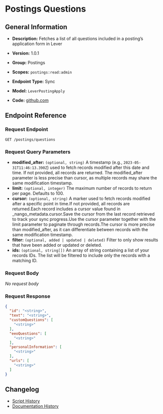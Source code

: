 <!-- BEGIN GENERATED CONTENT -->
# Postings Questions

## General Information

- **Description:** Fetches a list of all questions included in a posting’s application form in Lever

- **Version:** 1.0.1
- **Group:** Postings
- **Scopes:** `postings:read:admin`
- **Endpoint Type:** Sync
- **Model:** `LeverPostingApply`
- **Code:** [github.com](https://github.com/NangoHQ/integration-templates/tree/main/integrations/lever/syncs/postings-questions.ts)


## Endpoint Reference

### Request Endpoint

`GET /postings/questions`

### Request Query Parameters

- **modified_after:** `(optional, string)` A timestamp (e.g., `2023-05-31T11:46:13.390Z`) used to fetch records modified after this date and time. If not provided, all records are returned. The modified_after parameter is less precise than cursor, as multiple records may share the same modification timestamp.
- **limit:** `(optional, integer)` The maximum number of records to return per page. Defaults to 100.
- **cursor:** `(optional, string)` A marker used to fetch records modified after a specific point in time.If not provided, all records are returned.Each record includes a cursor value found in _nango_metadata.cursor.Save the cursor from the last record retrieved to track your sync progress.Use the cursor parameter together with the limit parameter to paginate through records.The cursor is more precise than modified_after, as it can differentiate between records with the same modification timestamp.
- **filter:** `(optional, added | updated | deleted)` Filter to only show results that have been added or updated or deleted.
- **ids:** `(optional, string[])` An array of string containing a list of your records IDs. The list will be filtered to include only the records with a matching ID.

### Request Body

_No request body_

### Request Response

```json
{
  "id": "<string>",
  "text": "<string>",
  "customQuestions": [
    "<string>"
  ],
  "eeoQuestions": [
    "<string>"
  ],
  "personalInformation": [
    "<string>"
  ],
  "urls": [
    "<string>"
  ]
}
```

## Changelog

- [Script History](https://github.com/NangoHQ/integration-templates/commits/main/integrations/lever/syncs/postings-questions.ts)
- [Documentation History](https://github.com/NangoHQ/integration-templates/commits/main/integrations/lever/syncs/postings-questions.md)

<!-- END  GENERATED CONTENT -->

